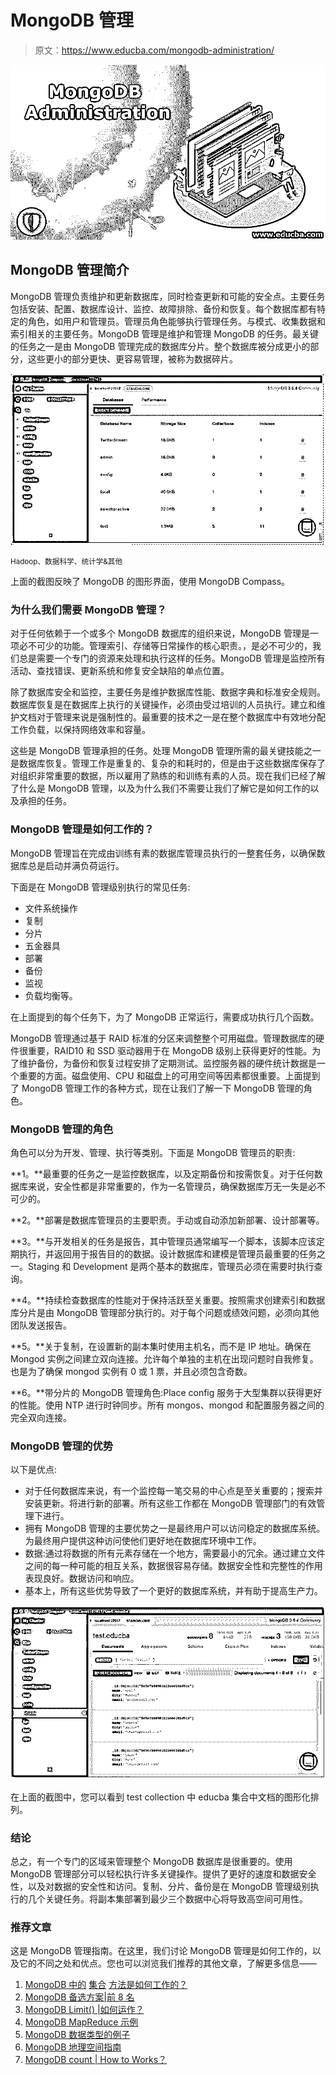 # MongoDB 管理

> 原文：<https://www.educba.com/mongodb-administration/>

![MongoDB Administration](img/0758ca835f14ddc66eff8d399d16432b.png "MongoDB Administration")



## MongoDB 管理简介

MongoDB 管理负责维护和更新数据库，同时检查更新和可能的安全点。主要任务包括安装、配置、数据库设计、监控、故障排除、备份和恢复。每个数据库都有特定的角色，如用户和管理员。管理员角色能够执行管理任务。与模式、收集数据和索引相关的主要任务。MongoDB 管理是维护和管理 MongoDB 的任务。最关键的任务之一是由 MongoDB 管理完成的数据库分片。整个数据库被分成更小的部分，这些更小的部分更快、更容易管理，被称为数据碎片。

![MongoDB Administration Example 1](img/512b35cdf2dc48297d623e827c3b2c5e.png "MongoDB Administration Example 1")



<small>Hadoop、数据科学、统计学&其他</small>

上面的截图反映了 MongoDB 的图形界面，使用 MongoDB Compass。

### 为什么我们需要 MongoDB 管理？

对于任何依赖于一个或多个 MongoDB 数据库的组织来说，MongoDB 管理是一项必不可少的功能。管理索引、存储等日常操作的核心职责。，是必不可少的，我们总是需要一个专门的资源来处理和执行这样的任务。MongoDB 管理是监控所有活动、查找错误、更新系统和修复安全缺陷的单点位置。

除了数据库安全和监控，主要任务是维护数据库性能、数据字典和标准安全规则。数据库恢复是在数据库上执行的关键操作，必须由受过培训的人员执行。建立和维护文档对于管理来说是强制性的。最重要的技术之一是在整个数据库中有效地分配工作负载，以保持网络效率和容量。

这些是 MongoDB 管理承担的任务。处理 MongoDB 管理所需的最关键技能之一是数据库恢复。管理工作是重复的、复杂的和耗时的，但是由于这些数据库保存了对组织非常重要的数据，所以雇用了熟练的和训练有素的人员。现在我们已经了解了什么是 MongoDB 管理，以及为什么我们不需要让我们了解它是如何工作的以及承担的任务。

### MongoDB 管理是如何工作的？

MongoDB 管理旨在完成由训练有素的数据库管理员执行的一整套任务，以确保数据库总是启动并满负荷运行。

下面是在 MongoDB 管理级别执行的常见任务:

*   文件系统操作
*   复制
*   分片
*   五金器具
*   部署
*   备份
*   监视
*   负载均衡等。

在上面提到的每个任务下，为了 MongoDB 正常运行，需要成功执行几个函数。

MongoDB 管理通过基于 RAID 标准的分区来调整整个可用磁盘。管理数据库的硬件很重要，RAID10 和 SSD 驱动器用于在 MongoDB 级别上获得更好的性能。为了维护备份，为备份和恢复过程安排了定期测试。监控服务器的硬件统计数据是一个重要的方面。磁盘使用、CPU 和磁盘上的可用空间等因素都很重要。上面提到了 MongoDB 管理工作的各种方式，现在让我们了解一下 MongoDB 管理的角色。

### MongoDB 管理的角色

角色可以分为开发、管理、执行等类别。下面是 MongoDB 管理员的职责:

**1。**最重要的任务之一是监控数据库，以及定期备份和按需恢复。对于任何数据库来说，安全性都是非常重要的，作为一名管理员，确保数据库万无一失是必不可少的。

**2。**部署是数据库管理员的主要职责。手动或自动添加新部署、设计部署等。

**3。**与开发相关的任务是报告，其中管理员通常编写一个脚本，该脚本应该定期执行，并返回用于报告目的的数据。设计数据库和建模是管理员最重要的任务之一。Staging 和 Development 是两个基本的数据库，管理员必须在需要时执行查询。

**4。**持续检查数据库的性能对于保持活跃至关重要。按照需求创建索引和数据库分片是由 MongoDB 管理部分执行的。对于每个问题或绩效问题，必须向其他团队发送报告。

**5。**关于复制，在设置新的副本集时使用主机名，而不是 IP 地址。确保在 Mongod 实例之间建立双向连接。允许每个单独的主机在出现问题时自我修复。也是为了确保 mongod 实例有 0 或 1 票，并且必须包含奇数。

**6。**带分片的 MongoDB 管理角色:Place config 服务于大型集群以获得更好的性能。使用 NTP 进行时钟同步。所有 mongos、mongod 和配置服务器之间的完全双向连接。

### MongoDB 管理的优势

以下是优点:

*   对于任何数据库来说，有一个监控每一笔交易的中心点是至关重要的；搜索并安装更新。将进行新的部署。所有这些工作都在 MongoDB 管理部门的有效管理下进行。
*   拥有 MongoDB 管理的主要优势之一是最终用户可以访问稳定的数据库系统。为最终用户提供这种访问使他们更好地在数据库环境中工作。
*   数据:通过将数据的所有元素存储在一个地方，需要最小的冗余。通过建立文件之间的每一种可能的相互关系，数据很容易存储。数据安全性和完整性的作用表现良好。数据访问和响应。
*   基本上，所有这些优势导致了一个更好的数据库系统，并有助于提高生产力。

![MongoDB Administration Example 2](img/540c77857c4dec7822d90888895b09fb.png "MongoDB Administration Example 2")



在上面的截图中，您可以看到 test collection 中 educba 集合中文档的图形化排列。

### 结论

总之，有一个专门的区域来管理整个 MongoDB 数据库是很重要的。使用 MongoDB 管理部分可以轻松执行许多关键操作。提供了更好的速度和数据安全性，以及对数据的安全性和访问。复制、分片、备份是在 MongoDB 管理级别执行的几个关键任务。将副本集部署到最少三个数据中心将导致高空间可用性。

### 推荐文章

这是 MongoDB 管理指南。在这里，我们讨论 MongoDB 管理是如何工作的，以及它的不同之处和优点。您也可以浏览我们推荐的其他文章，了解更多信息——

1.  [MongoDB 中的](https://www.educba.com/mongodb-collection/) [集合](https://www.educba.com/mongodb-collection/) [方法是如何工作的？](https://www.educba.com/mongodb-collection/)
2.  [MongoDB 备选方案|前 8 名](https://www.educba.com/mongodb-alternatives/)
3.  [MongoDB Limit() |如何运作？](https://www.educba.com/mongodb-limit/)
4.  [MongoDB MapReduce 示例](https://www.educba.com/mongodb-mapreduce/)
5.  [MongoDB 数据类型的例子](https://www.educba.com/mongodb-data-types/)
6.  [MongoDB 地理空间指南](https://www.educba.com/mongodb-geospatial/)
7.  [MongoDB count | How to Works？](https://www.educba.com/mongodb-count/)





